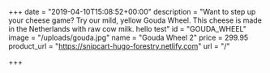 +++
date = "2019-04-10T15:08:52+00:00"
description = "Want to step up your cheese game? Try our mild, yellow Gouda Wheel. This cheese is made in the Netherlands with raw cow milk. hello test"
id = "GOUDA_WHEEL"
image = "/uploads/gouda.jpg"
name = "Gouda Wheel 2"
price = 299.95
product_url = "https://snipcart-hugo-forestry.netlify.com"
url = "/"

+++
